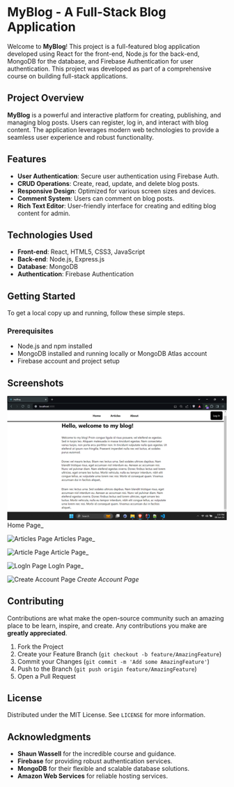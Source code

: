 # MyBlog - A Full-Stack Blog Application

Welcome to **MyBlog**! This project is a full-featured blog application developed using React for the front-end, Node.js for the back-end, MongoDB for the database, and Firebase Authentication for user authentication. This project was developed as part of a comprehensive course on building full-stack applications.

## Project Overview

**MyBlog** is a powerful and interactive platform for creating, publishing, and managing blog posts. Users can register, log in, and interact with blog content. The application leverages modern web technologies to provide a seamless user experience and robust functionality.

## Features

- **User Authentication**: Secure user authentication using Firebase Auth.
- **CRUD Operations**: Create, read, update, and delete blog posts.
- **Responsive Design**: Optimized for various screen sizes and devices.
- **Comment System**: Users can comment on blog posts.
- **Rich Text Editor**: User-friendly interface for creating and editing blog content for admin.

## Technologies Used

- **Front-end**: React, HTML5, CSS3, JavaScript
- **Back-end**: Node.js, Express.js
- **Database**: MongoDB
- **Authentication**: Firebase Authentication

## Getting Started

To get a local copy up and running, follow these simple steps.

### Prerequisites

- Node.js and npm installed
- MongoDB installed and running locally or MongoDB Atlas account
- Firebase account and project setup

## Screenshots

![Home Page](/implementations/HomePage.png)
Home Page\_

![Articles Page](/implementations/ArticlePage.png.png)
Articles Page\_

![Article Page](/implementations/Article.pngpng)
Article Page\_

![LogIn Page](/implementations/LogInPage.pngpng)
LogIn Page\_

![Create Account Page](/implementations/CreateAccount.pngpng)
_Create Account Page_

## Contributing

Contributions are what make the open-source community such an amazing place to be learn, inspire, and create. Any contributions you make are **greatly appreciated**.

1. Fork the Project
2. Create your Feature Branch (`git checkout -b feature/AmazingFeature`)
3. Commit your Changes (`git commit -m 'Add some AmazingFeature'`)
4. Push to the Branch (`git push origin feature/AmazingFeature`)
5. Open a Pull Request

## License

Distributed under the MIT License. See `LICENSE` for more information.

## Acknowledgments

- **Shaun Wassell** for the incredible course and guidance.
- **Firebase** for providing robust authentication services.
- **MongoDB** for their flexible and scalable database solutions.
- **Amazon Web Services** for reliable hosting services.
